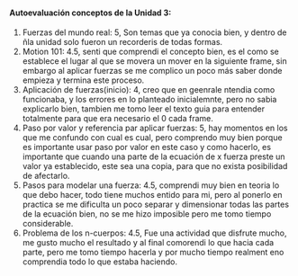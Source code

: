 #### Autoevaluación conceptos de la Unidad 3:

1. Fuerzas del mundo real: 5, Son temas que ya conocia bien, y dentro de ñla unidad solo fueron un recorderis de todas formas.
2. Motion 101: 4.5, senti que comprendi el concepto bien, es el como se establece el lugar al que se movera un mover en la siguiente frame, sin embargo al aplicar fuerzas se me complico un poco más saber donde empieza y termina este proceso.
3. Aplicación de fuerzas(inicio): 4, creo que en geenrale ntendia como funcionaba, y los errores en lo planteado inicialemnte, pero no sabia explicarlo bien, tambien me tomo leer el texto guia para entender totalmente para que era necesario el 0 cada frame.
4. Paso por valor y referencia par aplicar fuerzas: 5, hay momentos en los que me confundo con cual es cual, pero comprendo muy bien porque es importante usar paso por valor en este caso y como hacerlo, es importante que cuando una parte de la ecuación de x fuerza preste un valor ya establecido, este sea una copia, para que no exista posibilidad de afectarlo.
5. Pasos para modelar una fuerza: 4.5, comprendi muy bien en teoria lo que debo hacer, todo tiene muchos entido para mi, pero al ponerlo en practica se me dificulta un poco separar y dimensionar todas las partes de la ecuación bien, no se me hizo imposible pero me tomo tiempo considerable.
6. Problema de los n-cuerpos: 4.5, Fue una actividad que disfrute mucho, me gusto mucho el resultado y al final comorendi lo que hacia cada parte, pero me tomo tiempo hacerla y por mucho tiempo realment eno comprendia todo lo que estaba haciendo.
